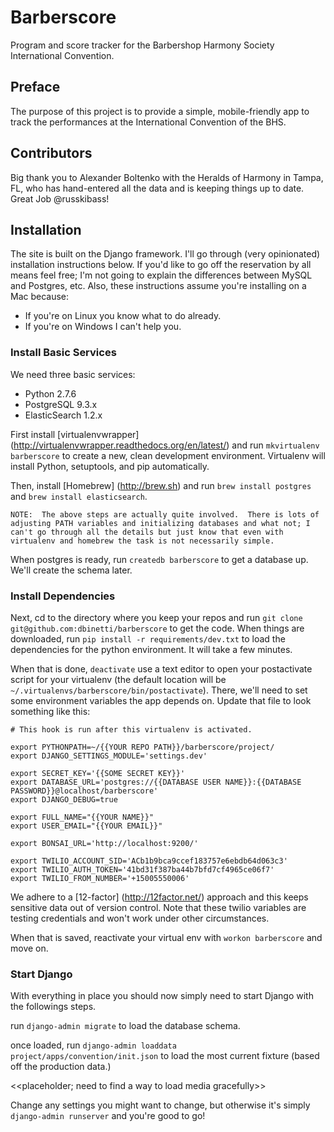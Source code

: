 # Barberscore


Program and score tracker for the Barbershop Harmony Society International Convention.

## Preface
The purpose of this project is to provide a simple, mobile-friendly app to track the performances at the International Convention of the BHS.  

## Contributors
Big thank you to Alexander Boltenko with the Heralds of Harmony in Tampa, FL, who has hand-entered all the data and is keeping things up to date.  Great Job @russkibass!

## Installation
The site is built on the Django framework.  I'll go through (very opinionated) installation instructions below.  If you'd like to go off the reservation by all means feel free; I'm not going to explain the differences between MySQL and Postgres, etc.  Also, these instructions assume you're installing on a Mac because:
  - If you're on Linux you know what to do already.
  - If you're on Windows I can't help you.

### Install Basic Services
We need three basic services:
  - Python 2.7.6
  - PostgreSQL 9.3.x
  - ElasticSearch 1.2.x

First install [virtualenvwrapper] (http://virtualenvwrapper.readthedocs.org/en/latest/) and run `mkvirtualenv barberscore` to create a new, clean development environment.  Virtualenv will install Python, setuptools, and pip automatically.

Then, install [Homebrew] (http://brew.sh) and run `brew install postgres` and `brew install elasticsearch`.  

~~~
NOTE:  The above steps are actually quite involved.  There is lots of adjusting PATH variables and initializing databases and what not; I can't go through all the details but just know that even with virtualenv and homebrew the task is not necessarily simple.
~~~

When postgres is ready, run `createdb barberscore` to get a database up.  We'll create the schema later.

### Install Dependencies
Next, cd to the directory where you keep your repos and run `git clone git@github.com:dbinetti/barberscore` to get the code.  When things are downloaded, run `pip install -r requirements/dev.txt` to load the dependencies for the python environment.  It will take a few minutes.

When that is done, `deactivate` use a text editor to open your postactivate script for your virtualenv (the default location will be `~/.virtualenvs/barberscore/bin/postactivate`).  There, we'll need to set some environment variables the app depends on.  Update that file to look something like this:

```#!/bin/bash
# This hook is run after this virtualenv is activated.

export PYTHONPATH=~/{{YOUR REPO PATH}}/barberscore/project/
export DJANGO_SETTINGS_MODULE='settings.dev'

export SECRET_KEY='{{SOME SECRET KEY}}'
export DATABASE_URL='postgres://{{DATABASE USER NAME}}:{{DATABASE PASSWORD}}@localhost/barberscore'
export DJANGO_DEBUG=true

export FULL_NAME="{{YOUR NAME}}"
export USER_EMAIL="{{YOUR EMAIL}}"

export BONSAI_URL='http://localhost:9200/'

export TWILIO_ACCOUNT_SID='ACb1b9bca9ccef183757e6ebdb64d063c3'
export TWILIO_AUTH_TOKEN='41bd31f387ba44b7bfd7cf4965ce06f7'
export TWILIO_FROM_NUMBER='+15005550006'

```

We adhere to a [12-factor] (http://12factor.net/) approach and this keeps sensitive data out of version control.  Note that these twilio variables are testing credentials and won't work under other circumstances.

When that is saved, reactivate your virtual env with `workon barberscore` and move on.

### Start Django
With everything in place you should now simply need to start Django with the followings steps.

run `django-admin migrate` to load the database schema.

once loaded, run `django-admin loaddata project/apps/convention/init.json` to load the most current fixture (based off the production data.) 

<<placeholder; need to find a way to load media gracefully>>

Change any settings you might want to change, but otherwise it's simply `django-admin runserver` and you're good to go!

